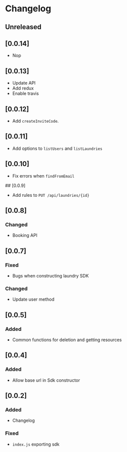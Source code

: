 # Changelog

## Unreleased

## [0.0.14]
- Nop

## [0.0.13]
- Update API
- Add redux
- Enable travis

## [0.0.12]

- Add `createInviteCode`.

## [0.0.11]

- Add options to `listUsers` and `listLaundries`

## [0.0.10]

- Fix errors when `findFromEmail`

## [0.0.9]

- Add rules to `PUT /api/laundries/{id}`

## [0.0.8]

### Changed
 - Booking API

## [0.0.7]

### Fixed
 - Bugs when constructing laundry SDK

### Changed
 - Update user method

## [0.0.5]

### Added
 - Common functions for deletion and getting resources

## [0.0.4]

### Added
 - Allow base url in Sdk constructor

## [0.0.2]

### Added

 - Changelog

### Fixed

 - `index.js` exporting sdk
